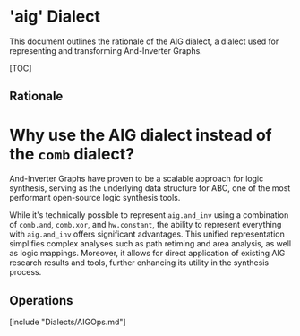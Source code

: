 # 'aig' Dialect

This document outlines the rationale of the AIG dialect, a dialect used for representing and transforming And-Inverter Graphs.

[TOC]

## Rationale

# Why use the AIG dialect instead of the `comb` dialect?

And-Inverter Graphs have proven to be a scalable approach for logic synthesis, serving as the underlying data structure for ABC, one of the most performant open-source logic synthesis tools.

While it's technically possible to represent `aig.and_inv` using a combination of `comb.and`, `comb.xor`, and `hw.constant`, the ability to represent everything with `aig.and_inv` offers significant advantages. This unified representation simplifies complex analyses such as path retiming and area analysis, as well as logic mappings. Moreover, it allows for direct application of existing AIG research results and tools, further enhancing its utility in the synthesis process.

## Operations

[include "Dialects/AIGOps.md"]
